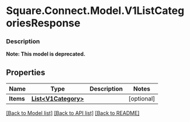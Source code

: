 # Square.Connect.Model.V1ListCategoriesResponse

### Description


**Note: This model is deprecated.**

## Properties

Name | Type | Description | Notes
------------ | ------------- | ------------- | -------------
**Items** | [**List&lt;V1Category&gt;**](V1Category.md) |  | [optional] 



[[Back to Model list]](../README.md#documentation-for-models) [[Back to API list]](../README.md#documentation-for-api-endpoints) [[Back to README]](../README.md)

